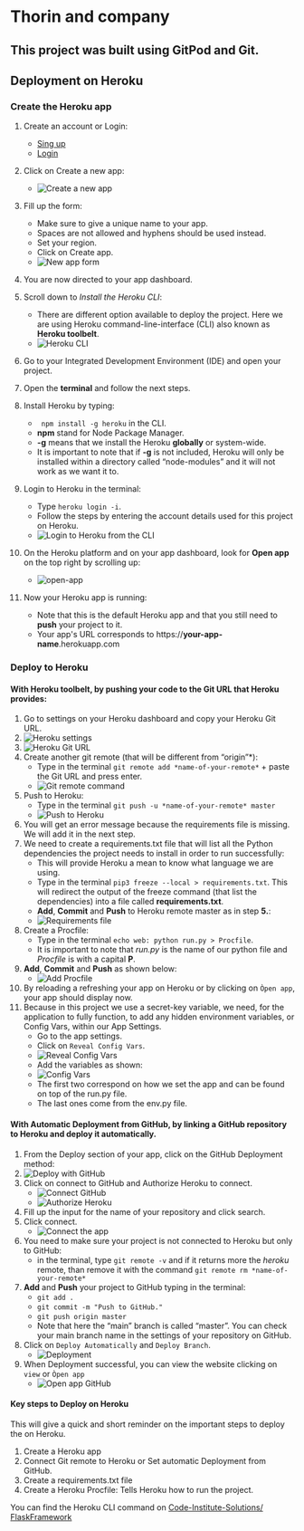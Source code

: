 # Thorin and company

## This project was built using GitPod and Git.


## Deployment on Heroku

### Create the Heroku app

1. Create an account or Login:
    * [Sing up](https://signup.heroku.com/login)
    * [Login](https://id.heroku.com/login)

2. Click on Create a new app:
    * ![Create a new app](README-images/create-new-app.png)

3. Fill up the form:
    * Make sure to give a unique name to your app.
    * Spaces are not allowed and hyphens should be used instead.
    * Set your region.
    * Click on Create app.
    * ![New app form](README-images/new-app-form.png)

4. You are now directed to your app dashboard.

5. Scroll down to *Install the Heroku CLI*:
    * There are different option available to deploy the project. Here we are using Heroku command-line-interface (CLI) also known as **Heroku toolbelt**.
    * ![Heroku CLI](README-images/heroku-cli.png)

6. Go to your Integrated Development Environment (IDE) and open your project.

7. Open the **terminal** and follow the next steps.

8. Install Heroku by typing:
    * `` npm install -g heroku`` in the CLI.
    * **npm** stand for Node Package Manager.
    * **-g** means that we install the Heroku **globally** or system-wide.
    * It is important to note that if **-g** is not included, Heroku will only be installed within a directory called “node-modules” and it will not work as we want it to.

9. Login to Heroku in the terminal:
    * Type ``heroku login -i``.
    * Follow the steps by entering the account details used for this project on Heroku.
    * ![Login to Heroku from the CLI](README-images/login-heroku-cli.png)

10. On the Heroku platform and on your app dashboard, look for **Open app** on the top right by scrolling up:
    * ![open-app](README-images/open-app.png)

11. Now your Heroku app is running:
    * Note that this is the default Heroku app and that you still need to **push** your project to it.
    * Your app's URL corresponds to https://**your-app-name**.herokuapp.com

### Deploy to Heroku

#### With Heroku toolbelt, by pushing your code to the Git URL that Heroku provides:

1. Go to settings on your Heroku dashboard and copy your Heroku Git URL.
2. ![Heroku settings](README-images/heroku-settings.png)
3. ![Heroku Git URL](README-images/heroku-git-url.png)
4. Create another git remote (that will be different from “origin”*):
    * Type in the terminal ``git remote add *name-of-your-remote*`` + paste the Git URL and press enter.
    * ![Git remote command](README-images/git-remote-command.png)
5. Push to Heroku:
    * Type in the terminal ``git push -u *name-of-your-remote* master``
    * ![Push to Heroku](README-images/push-to-heroku.png)
6. You will get an error message because the requirements file is missing. We will add it in the next step.
7. We need to create a requirements.txt file that will list all the Python dependencies the project needs to install in order to run successfully:
    * This will provide Heroku a mean to know what language we are using.
    * Type in the terminal ``pip3 freeze --local > requirements.txt``. This will redirect the output of the freeze command (that list the dependencies) into a file called **requirements.txt**.
    * **Add**, **Commit** and **Push** to Heroku remote master as in step **5.**:
    * ![Requirements file](README-images/create-requirements-file.png)
8. Create a Procfile:
    * Type in the terminal ``echo web: python run.py > Procfile``.
    * It is important to note that *run.py* is the name of our python file and *Procfile* is with a capital **P**.
9. **Add**, **Commit** and **Push** as shown below:
    * ![Add Procfile](README-images/add-procfile.png)
10. By reloading a refreshing your app on Heroku or by clicking on ``Òpen app``, your app should display now.
11. Because in this project we use a secret-key variable, we need, for the application to fully function, to add any hidden environment variables, or Config Vars, within our App Settings.
    * Go to the app settings.
    * Click on ``Reveal Config Vars``.
    * ![Reveal Config Vars](README-images/reveal-config-vars.png)
    * Add the variables as shown:
    * ![Config Vars](README-images/config-vars.png)
    * The first two correspond on how we set the app and can be found on top of the run.py file.
    * The last ones come from the env.py file.

#### With Automatic Deployment from GitHub, by linking a GitHub repository to Heroku and deploy it automatically.

1. From the Deploy section of your app, click on the GitHub Deployment method:
2. ![Deploy with GitHub](README-images/deploy-githib.png)
3. Click on connect to GitHub and Authorize Heroku to connect.
    * ![Connect GitHub](README-images/connect-github.png)
    * ![Authorize Heroku](README-images/auth-heroku.png)
4. Fill up the input for the name of your repository and click search.
5. Click connect.
    * ![Connect the app](README-images/connect-app.png)
6. You need to make sure your project is not connected to Heroku but only to GitHub:
    * in the terminal, type `git remote -v` and if it returns more the *heroku* remote, than remove it with the command ``git remote rm *name-of-your-remote*``
7. **Add** and **Push** your project to GitHub typing in the terminal:
    * ``git add .``
    * ``git commit -m "Push to GitHub."``
    * ``git push origin master``
    * Note that here the “main” branch is called “master”. You can check your main branch name in the settings of your repository on GitHub.
8. Click on ``Deploy Automatically`` and ``Deploy Branch``.
    * ![Deployment](README-images/final-deploy.png)
9. When Deployment successful, you can view the website clicking on ``view`` or ``Òpen app``
    * ![Open app GitHub](README-images/view-app-github.png)

#### Key steps to Deploy on Heroku

This will give a quick and short reminder on the important steps to deploy the on Heroku.

1. Create a Heroku app
2. Connect Git remote to Heroku or Set automatic Deployment from GitHub.
3. Create a requirements.txt file
4. Create a Heroku Procfile: Tells Heroku how to run the project.

You can find the Heroku CLI command on [Code-Institute-Solutions/ FlaskFramework](https://github.com/Code-Institute-Solutions/FlaskFramework/blob/master/05-DeployingOurProjectToHeroku/04-pushing_to_heroku/Heroku_CLI_commands.md)
